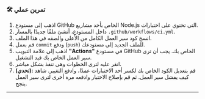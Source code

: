 ### 🛠️ تمرين عملي
1.  اذهب إلى مستودع GitHub الخاص بأحد مشاريع Node.js التي تحتوي على اختبارات.
2.  داخل المستودع، أنشئ ملفًا جديدًا بالمسار `.github/workflows/ci.yml`.
3.  انسخ كود سير العمل الكامل من الأعلى والصقه في هذا الملف.
4.  قم بعمل `commit` ودفع (`push`) للملف الجديد إلى مستودعك.
5.  اذهب إلى علامة التبويب **"Actions"** في مستودع GitHub الخاص بك. يجب أن ترى سير العمل الخاص بك قيد التشغيل.
6.  انقر عليه لترى الخطوات وهي تنفذ بشكل مباشر.
7.  **(تحدي):** قم بتعديل الكود الخاص بك لكسر أحد الاختبارات عمدًا، وادفع التغيير. شاهد كيف يفشل سير العمل. ثم قم بإصلاح الاختبار وادفعه مرة أخرى لترى سير العمل ينجح.

---
